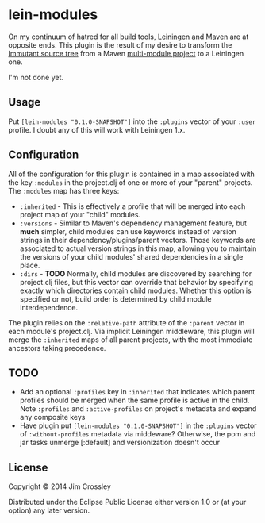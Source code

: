 # lein-modules

On my continuum of hatred for all build tools,
[Leiningen](http://leiningen.org) and [Maven](http://maven.apache.org)
are at opposite ends. This plugin is the result of my desire to
transform the
[Immutant source tree](http://github.com/immutant/immutant) from a
Maven
[multi-module project](http://maven.apache.org/guides/mini/guide-multiple-modules.html)
to a Leiningen one.

I'm not done yet.

## Usage

Put `[lein-modules "0.1.0-SNAPSHOT"]` into the `:plugins` vector of your
`:user` profile. I doubt any of this will work with Leiningen 1.x.

## Configuration

All of the configuration for this plugin is contained in a map
associated with the key `:modules` in the project.clj of one or more
of your "parent" projects. The `:modules` map has three keys:

* `:inherited` - This is effectively a profile that will be merged
  into each project map of your "child" modules.
* `:versions` - Similar to Maven's dependency management feature, but
  **much** simpler, child modules can use keywords instead of version
  strings in their dependency/plugins/parent vectors. Those keywords
  are associated to actual version strings in this map, allowing you
  to maintain the versions of your child modules' shared dependencies
  in a single place.
* `:dirs` - **TODO** Normally, child modules are discovered by
  searching for project.clj files, but this vector can override that
  behavior by specifying exactly which directories contain child
  modules. Whether this option is specified or not, build order is
  determined by child module interdependence.

The plugin relies on the `:relative-path` attribute of the `:parent`
vector in each module's project.clj. Via implicit Leiningen
middleware, this plugin will merge the `:inherited` maps of all parent
projects, with the most immediate ancestors taking precedence.

## TODO

* Add an optional `:profiles` key in `:inherited` that indicates which
  parent profiles should be merged when the same profile is active in
  the child. Note `:profiles` and `:active-profiles` on project's
  metadata and expand any composite keys
* Have plugin put `[lein-modules "0.1.0-SNAPSHOT"]` in the `:plugins`
  vector of `:without-profiles` metadata via middeware? Otherwise, the
  pom and jar tasks unmerge [:default] and versionization doesn't
  occur


## License

Copyright © 2014 Jim Crossley

Distributed under the Eclipse Public License either version 1.0 or (at
your option) any later version.
